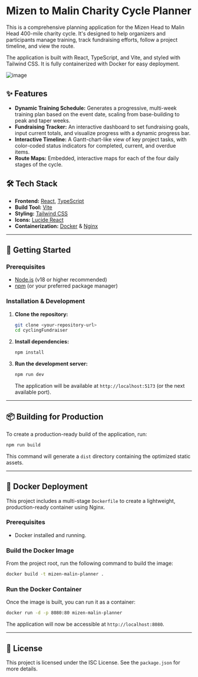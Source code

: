 # Mizen to Malin Charity Cycle Planner

This is a comprehensive planning application for the Mizen Head to Malin Head 400-mile charity cycle. It's designed to help organizers and participants manage training, track fundraising efforts, follow a project timeline, and view the route.

The application is built with React, TypeScript, and Vite, and styled with Tailwind CSS. It is fully containerized with Docker for easy deployment.

![image](https://github.com/user-attachments/assets/a8e8b8e8-8e8e-4e8e-8e8e-a8e8b8e8e8e8) <!--- TODO: Replace with a real screenshot -->

## ✨ Features

- **Dynamic Training Schedule:** Generates a progressive, multi-week training plan based on the event date, scaling from base-building to peak and taper weeks.
- **Fundraising Tracker:** An interactive dashboard to set fundraising goals, input current totals, and visualize progress with a dynamic progress bar.
- **Interactive Timeline:** A Gantt-chart-like view of key project tasks, with color-coded status indicators for completed, current, and overdue items.
- **Route Maps:** Embedded, interactive maps for each of the four daily stages of the cycle.

## 🛠️ Tech Stack

- **Frontend:** [React](https://react.dev/), [TypeScript](https://www.typescriptlang.org/)
- **Build Tool:** [Vite](https://vitejs.dev/)
- **Styling:** [Tailwind CSS](https://tailwindcss.com/)
- **Icons:** [Lucide React](https://lucide.dev/)
- **Containerization:** [Docker](https://www.docker.com/) & [Nginx](https://www.nginx.com/)

---

## 🚀 Getting Started

### Prerequisites

- [Node.js](https://nodejs.org/) (v18 or higher recommended)
- [npm](https://www.npmjs.com/) (or your preferred package manager)

### Installation & Development

1.  **Clone the repository:**
    ```bash
    git clone <your-repository-url>
    cd cyclingFundraiser
    ```

2.  **Install dependencies:**
    ```bash
    npm install
    ```

3.  **Run the development server:**
    ```bash
    npm run dev
    ```
    The application will be available at `http://localhost:5173` (or the next available port).

---

## 📦 Building for Production

To create a production-ready build of the application, run:

```bash
npm run build
```

This command will generate a `dist` directory containing the optimized static assets.

---

## 🐳 Docker Deployment

This project includes a multi-stage `Dockerfile` to create a lightweight, production-ready container using Nginx.

### Prerequisites

- Docker installed and running.

### Build the Docker Image

From the project root, run the following command to build the image:

```bash
docker build -t mizen-malin-planner .
```

### Run the Docker Container

Once the image is built, you can run it as a container:

```bash
docker run -d -p 8080:80 mizen-malin-planner
```

The application will now be accessible at `http://localhost:8080`.

---

## 📜 License

This project is licensed under the ISC License. See the `package.json` for more details.
